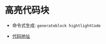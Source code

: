 
# 高亮代码块

- 命令式生成:  `generateblock hightlightCode`

- [代码地址](https://gitee.com/yitjhy/block/tree/master/docs/hightlightCode)

